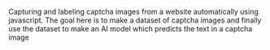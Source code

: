 Capturing and labeling captcha images from a website automatically using javascript. The goal here is to make a dataset of captcha images and finally use the dataset to make an AI model which predicts the text in a captcha image
